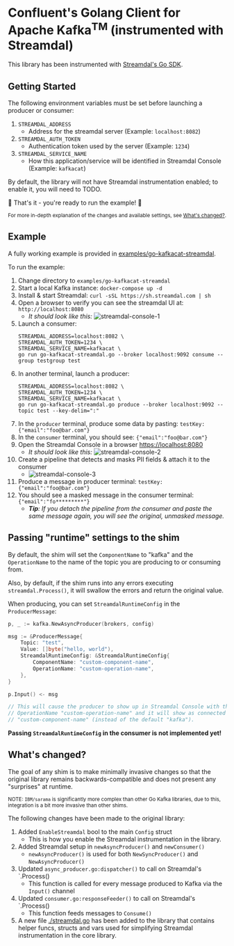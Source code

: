Confluent's Golang Client for Apache Kafka<sup>TM</sup> (instrumented with Streamdal)
=====================================================================================

This library has been instrumented with [Streamdal's Go SDK](https://github.com/streamdal/streamdal/tree/main/sdks/go).

## Getting Started

The following environment variables must be set before launching a producer or consumer:

1. `STREAMDAL_ADDRESS`
    - Address for the streamdal server (Example: `localhost:8082`)
1. `STREAMDAL_AUTH_TOKEN`
    - Authentication token used by the server (Example: `1234`)
1. `STREAMDAL_SERVICE_NAME`
    - How this application/service will be identified in Streamdal Console (Example: `kafkacat`)

By default, the library will not have Streamdal instrumentation enabled; to enable it,
you will need to TODO.

🎉 That's it - you're ready to run the example! 🎉

<sub>For more in-depth explanation of the changes and available settings, see [What's changed?](#whats-changed).</sub>

## Example

A fully working example is provided in [examples/go-kafkacat-streamdal](examples/go-kafkacat-streamdal).

To run the example:

1. Change directory to `examples/go-kafkacat-streamdal`
1. Start a local Kafka instance: `docker-compose up -d`
1. Install & start Streamdal: `curl -sSL https://sh.streamdal.com | sh`
1. Open a browser to verify you can see the streamdal UI at: `http://localhost:8080`
    - _It should look like this:_ ![streamdal-console-1](./assets/streamdal-console-1.png)
1. Launch a consumer:
    ```
    STREAMDAL_ADDRESS=localhost:8082 \
    STREAMDAL_AUTH_TOKEN=1234 \
    STREAMDAL_SERVICE_NAME=kafkacat \
    go run go-kafkacat-streamdal.go --broker localhost:9092 consume --group testgroup test
    ```
1. In another terminal, launch a producer:
    ```
    STREAMDAL_ADDRESS=localhost:8082 \
    STREAMDAL_AUTH_TOKEN=1234 \
    STREAMDAL_SERVICE_NAME=kafkacat \
    go run go-kafkacat-streamdal.go produce --broker localhost:9092 --topic test --key-delim=":"
    ```
1. In the `producer` terminal, produce some data by pasting: `testKey:{"email":"foo@bar.com"}`
1. In the `consumer` terminal, you should see: `{"email":"foo@bar.com"}`
1. Open the Streamdal Console in a browser [https://localhost:8080](https://localhost:8080)
    - _It should look like this:_ ![streamdal-console-2](./assets/streamdal-console-2.png)
1. Create a pipeline that detects and masks PII fields & attach it to the consumer
    - ![streamdal-console-3](./assets/streamdal-console-3.gif)
1. Produce a message in producer terminal: `testKey:{"email":"foo@bar.com"}`
1. You should see a masked message in the consumer terminal: `{"email":"fo*********"}`
    - _**Tip**: If you detach the pipeline from the consumer and paste the same message again, you
      will see the original, unmasked message._

## Passing "runtime" settings to the shim

By default, the shim will set the `ComponentName` to "kafka" and the `OperationName`
to the name of the topic you are producing to or consuming from.

Also, by default, if the shim runs into any errors executing `streamdal.Process()`,
it will swallow the errors and return the original value.

When producing, you can set `StreamdalRuntimeConfig` in the `ProducerMessage`:

```go
p, _ := kafka.NewAsyncProducer(brokers, config)

msg := &ProducerMessage{
    Topic: "test",
    Value: []byte("hello, world"),
    StreamdalRuntimeConfig: &StreamdalRuntimeConfig{
        ComponentName: "custom-component-name",
        OperationName: "custom-operation-name",
    },
}

p.Input() <- msg

// This will cause the producer to show up in Streamdal Console with the
// OperationName "custom-operation-name" and it will show as connected to
// "custom-component-name" (instead of the default "kafka").
```

**Passing `StreamdalRuntimeConfig` in the consumer is not implemented yet!**

## What's changed?

The goal of any shim is to make minimally invasive changes so that the original
library remains backwards-compatible and does not present any "surprises" at
runtime.

<sub>NOTE: `IBM/sarama` is significantly more complex than other Go Kafka libraries, 
due to this, integration is a bit more invasive than other shims.</sub>

The following changes have been made to the original library:

1. Added `EnableStreamdal` bool to the main `Config` struct
    - This is how you enable the Streamdal instrumentation in the library.
1. Added Streamdal setup in `newAsyncProducer()` and `newConsumer()`
    - `newAsyncProducer()` is used for both `NewSyncProducer()` and `NewAsyncProducer()`
1. Updated `async_producer.go:dispatcher()` to call on Streamdal's `.Process()
    - This function is called for every message produced to Kafka via the `Input()` channel
1. Updated `consumer.go:responseFeeder()` to call on Streamdal's `.Process()
    - This function feeds messages to `Consume()`
1. A new file [./streamdal.go](./streamdal.go) has been added to the library that
   contains helper funcs, structs and vars used for simplifying Streamdal
   instrumentation in the core library.
